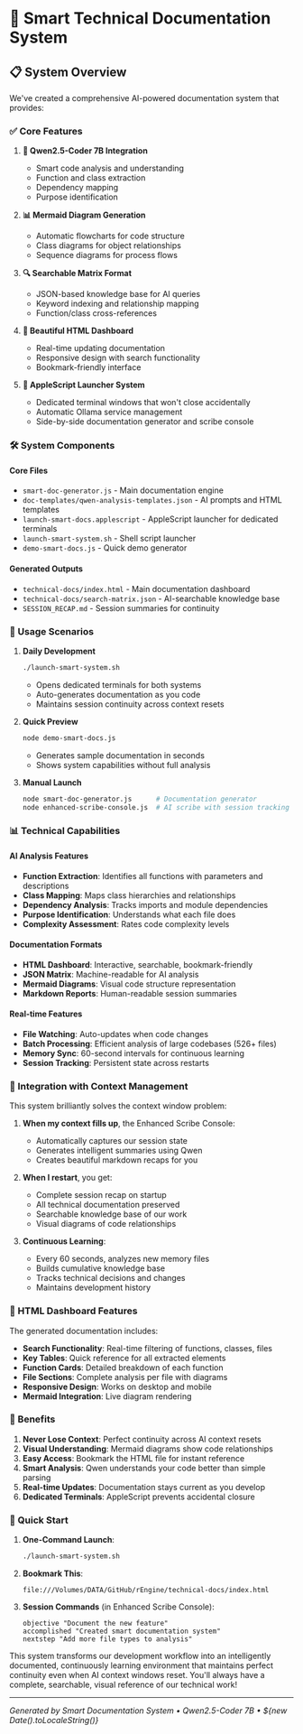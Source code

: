 # 🤖 Smart Technical Documentation System

## 📋 System Overview

We've created a comprehensive AI-powered documentation system that provides:

### ✅ Core Features

1. **🤖 Qwen2.5-Coder 7B Integration**
   - Smart code analysis and understanding
   - Function and class extraction
   - Dependency mapping
   - Purpose identification

1. **📊 Mermaid Diagram Generation**
   - Automatic flowcharts for code structure
   - Class diagrams for object relationships
   - Sequence diagrams for process flows

1. **🔍 Searchable Matrix Format**
   - JSON-based knowledge base for AI queries
   - Keyword indexing and relationship mapping
   - Function/class cross-references

1. **🎨 Beautiful HTML Dashboard**
   - Real-time updating documentation
   - Responsive design with search functionality
   - Bookmark-friendly interface

1. **🚀 AppleScript Launcher System**
   - Dedicated terminal windows that won't close accidentally
   - Automatic Ollama service management
   - Side-by-side documentation generator and scribe console

### 🛠️ System Components

#### Core Files

- `smart-doc-generator.js` - Main documentation engine
- `doc-templates/qwen-analysis-templates.json` - AI prompts and HTML templates
- `launch-smart-docs.applescript` - AppleScript launcher for dedicated terminals
- `launch-smart-system.sh` - Shell script launcher
- `demo-smart-docs.js` - Quick demo generator

#### Generated Outputs

- `technical-docs/index.html` - Main documentation dashboard
- `technical-docs/search-matrix.json` - AI-searchable knowledge base
- `SESSION_RECAP.md` - Session summaries for continuity

### 🎯 Usage Scenarios

1. **Daily Development**

   ```bash
   ./launch-smart-system.sh
   ```

   - Opens dedicated terminals for both systems
   - Auto-generates documentation as you code
   - Maintains session continuity across context resets

1. **Quick Preview**

   ```bash
   node demo-smart-docs.js
   ```

   - Generates sample documentation in seconds
   - Shows system capabilities without full analysis

1. **Manual Launch**

   ```bash
   node smart-doc-generator.js      # Documentation generator
   node enhanced-scribe-console.js  # AI scribe with session tracking
   ```

### 📊 Technical Capabilities

#### AI Analysis Features

- **Function Extraction**: Identifies all functions with parameters and descriptions
- **Class Mapping**: Maps class hierarchies and relationships
- **Dependency Analysis**: Tracks imports and module dependencies
- **Purpose Identification**: Understands what each file does
- **Complexity Assessment**: Rates code complexity levels

#### Documentation Formats

- **HTML Dashboard**: Interactive, searchable, bookmark-friendly
- **JSON Matrix**: Machine-readable for AI analysis
- **Mermaid Diagrams**: Visual code structure representation
- **Markdown Reports**: Human-readable session summaries

#### Real-time Features

- **File Watching**: Auto-updates when code changes
- **Batch Processing**: Efficient analysis of large codebases (526+ files)
- **Memory Sync**: 60-second intervals for continuous learning
- **Session Tracking**: Persistent state across restarts

### 🔄 Integration with Context Management

This system brilliantly solves the context window problem:

1. **When my context fills up**, the Enhanced Scribe Console:
   - Automatically captures our session state
   - Generates intelligent summaries using Qwen
   - Creates beautiful markdown recaps for you

1. **When I restart**, you get:
   - Complete session recap on startup
   - All technical documentation preserved
   - Searchable knowledge base of our work
   - Visual diagrams of code relationships

1. **Continuous Learning**:
   - Every 60 seconds, analyzes new memory files
   - Builds cumulative knowledge base
   - Tracks technical decisions and changes
   - Maintains development history

### 🎨 HTML Dashboard Features

The generated documentation includes:

- **Search Functionality**: Real-time filtering of functions, classes, files
- **Key Tables**: Quick reference for all extracted elements
- **Function Cards**: Detailed breakdown of each function
- **File Sections**: Complete analysis per file with diagrams
- **Responsive Design**: Works on desktop and mobile
- **Mermaid Integration**: Live diagram rendering

### 🚀 Benefits

1. **Never Lose Context**: Perfect continuity across AI context resets
2. **Visual Understanding**: Mermaid diagrams show code relationships
3. **Easy Access**: Bookmark the HTML file for instant reference
4. **Smart Analysis**: Qwen understands your code better than simple parsing
5. **Real-time Updates**: Documentation stays current as you develop
6. **Dedicated Terminals**: AppleScript prevents accidental closure

### 📖 Quick Start

1. **One-Command Launch**:

   ```bash
   ./launch-smart-system.sh
   ```

1. **Bookmark This**:

   ```
   file:///Volumes/DATA/GitHub/rEngine/technical-docs/index.html
   ```

1. **Session Commands** (in Enhanced Scribe Console):

   ```
   objective "Document the new feature"
   accomplished "Created smart documentation system"
   nextstep "Add more file types to analysis"
   ```

This system transforms our development workflow into an intelligently documented, continuously learning environment that maintains perfect continuity even when AI context windows reset. You'll always have a complete, searchable, visual reference of our technical work!

---
*Generated by Smart Documentation System • Qwen2.5-Coder 7B • ${new Date().toLocaleString()}*
